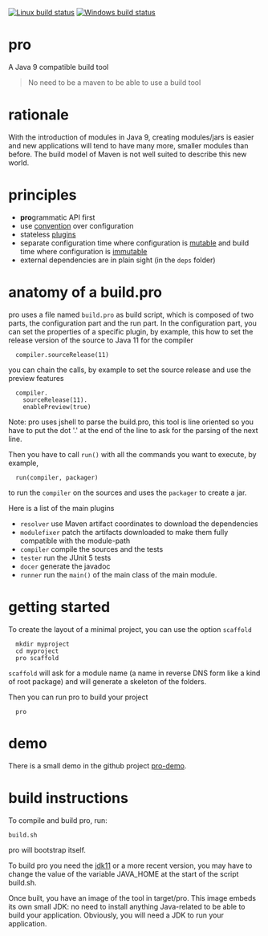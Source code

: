 [![Linux build status](https://api.travis-ci.org/forax/pro.svg?branch=master)](https://travis-ci.org/forax/pro) [![Windows build status](https://ci.appveyor.com/api/projects/status/fdsju4o5390vn282?svg=true)](https://ci.appveyor.com/project/forax/pro)

# pro
A Java 9 compatible build tool

> No need to be a maven to be able to use a build tool 


# rationale
With the introduction of modules in Java 9, creating modules/jars is easier and
new applications will tend to have many more, smaller modules than before.
The build model of Maven is not well suited to describe this new world.


# principles

  - **pro**grammatic API first
  - use [convention](https://github.com/forax/pro/blob/master/src/main/java/com.github.forax.pro.plugin.convention/com/github/forax/pro/plugin/convention/ConventionPlugin.java#L17) over configuration
  - stateless [plugins](https://github.com/forax/pro/blob/master/src/main/java/com.github.forax.pro.api/com/github/forax/pro/api/Plugin.java) 
  - separate configuration time where configuration is [mutable](https://github.com/forax/pro/blob/master/src/main/java/com.github.forax.pro.api/com/github/forax/pro/api/MutableConfig.java) and build time where configuration is [immutable](https://github.com/forax/pro/blob/master/src/main/java/com.github.forax.pro.api/com/github/forax/pro/api/Config.java)
  - external dependencies are in plain sight (in the `deps` folder)


# anatomy of a build.pro

pro uses a file named `build.pro` as build script, which is composed of two parts, the configuration part and the run part.
In the configuration part, you can set the properties of a specific plugin, by example, this how to set the release version of the source to Java 11 for the compiler
```
  compiler.sourceRelease(11)
```
you can chain the calls, by example to set the source release and use the preview features
```
  compiler.
    sourceRelease(11).
    enablePreview(true)
```
Note: pro uses jshell to parse the build.pro, this tool is line oriented so you have to put the dot '.' at the end of
      the line to ask for the parsing of the next line.
      
Then you have to call `run()` with all the commands you want to execute, by example,
```
  run(compiler, packager)
```
to run the `compiler` on the sources and uses the `packager` to create a jar.

Here is a list of the main plugins
 - `resolver`  use Maven artifact coordinates to download the dependencies 
 - `modulefixer` patch the artifacts downloaded to make them fully compatible with the module-path 
 - `compiler` compile the sources and the tests
 - `tester` run the JUnit 5 tests
 - `docer` generate the javadoc
 - `runner` run the `main()` of the main class of the main module.



# getting started
  
To create the layout of a minimal project, you can use the option `scaffold`
```
  mkdir myproject
  cd myproject
  pro scaffold 
```

`scaffold` will ask for a module name (a name in reverse DNS form like a kind of root package) and will generate a skeleton of the folders.

Then you can run pro to build your project
```
  pro
```



# demo
There is a small demo in the github project [pro-demo](https://github.com/forax/pro-demo/).




# build instructions
To compile and build pro, run:
```
build.sh
```
pro will bootstrap itself.

To build pro you need the [jdk11](http://jdk.java.net/11/) or a more recent version,
you may have to change the value of the variable JAVA_HOME at the start of the script build.sh.

Once built, you have an image of the tool in target/pro.
This image embeds its own small JDK: no need to install anything Java-related to be able to build your application.
Obviously, you will need a JDK to run your application. 
